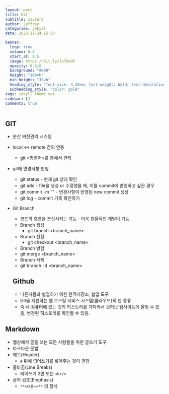 ```yaml
---
layout: post
title: Git
subtitle: xavier2
author: Jeffrey
categories: jekyll
date: 2022-11-24 15:30

banner:
  loop: true
  volume: 0.8
  start_at: 8.5
  image: https://bit.ly/3xTmdUP
  opacity: 0.618
  background: "#000"
  height: "100vh"
  min_height: "38vh"
  heading_style: "font-size: 4.25em; font-weight: bold; text-decoration: underline"
  subheading_style: "color: gold"
tags: jekyll theme yat
sidebar: []
comments: true
---
```




## GIT

* 분산 버전관리 시스템
* local <-> remote 간의 연동
  * git <명령어>를 통해서 관리
* git에 변경사항 반영
  * git status - 현재 git 상태 확인
  * git add <filename> - file을 생성 or 수정했을 때, 이를 commit에 반영하고 싶은 경우
  * git commit -m "<commit msg>" - 변경사항이 반영된 new commit 생성
  * git log - commit 기록 확인하기
* Git Branch
  * 코드의 흐름을 분산시키는 기능 - 더욱 효율적인 개발이 가능
  * Branch 생성
    * git branch <branch_name>
  * Branch 전환
    * git checkout <branch_name>
   * Branch 병함
    * git merge <branch_name>
   * Branch 삭제
    * git branch -d <branch_name>
    
  ## Github
  
  * 다른사람과 협업하기 위한 원격저장소, 협업 도구
  * Git을 지원하는 웹 호스팅 서비스 시스템(클라우드)의 한 종류
  * 즉 내 컴퓨터에 있는 깃의 히스토리를 가져와서 깃허브 웹사이트에 올릴 수 있음, 변경된 히스토리를    확인할 수 있음.
  
 ## Markdown
 
 * 웹상에서 글을 쓰는 모든 사람들을 위한 글쓰기 도구
 * 마크다운 문법
  * 제목(Header)
    * `#` 뒤에 띄어쓰기를 넣어주는 것이 권장
  * 줄바꿈(Line Breaks)
    * 띄어쓰기 2번 또는 `<br/>`
  * 글자 강조(Emphasis)
    *  `**<내용~>**` 의 형식 
